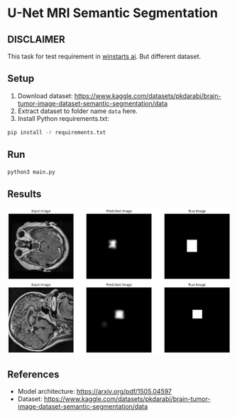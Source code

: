# U-Net MRI Semantic Segmentation

## DISCLAIMER

This task for test requirement in [winstarts ai](https://www.winstars.ai/events/ds-internship-summer). But different dataset.

## Setup

1. Download dataset: https://www.kaggle.com/datasets/pkdarabi/brain-tumor-image-dataset-semantic-segmentation/data
2. Extract dataset to folder name `data` here.
3. Install Python requirements.txt:

```zsh
pip install -r requirements.txt
```

## Run

```zsh
python3 main.py
```

## Results

![test results](./preview.png)

## References

- Model architecture: https://arxiv.org/pdf/1505.04597
- Dataset: https://www.kaggle.com/datasets/pkdarabi/brain-tumor-image-dataset-semantic-segmentation/data
